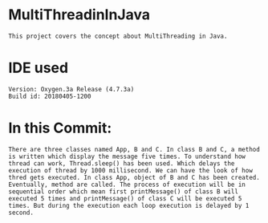 # MultiThreadinInJava
	This project covers the concept about MultiThreading in Java.

# IDE used 
	Version: Oxygen.3a Release (4.7.3a)
	Build id: 20180405-1200

# In this Commit: 
	There are three classes named App, B and C. In class B and C, a method is written which display the message five times. To understand how thread can work, Thread.sleep() has been used. Which delays the execution of thread by 1000 millisecond. We can have the look of how thred gets executed. In class App, object of B and C has been created. Eventually, method are called. The process of execution will be in sequential order which mean first printMessage() of class B will executed 5 times and printMessage() of class C will be executed 5 times. But during the execution each loop execution is delayed by 1 second. 